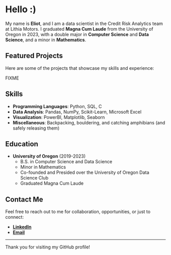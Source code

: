 # Hello :)

My name is **Eliot**, and I am a data scientist in the Credit Risk Analytics team at Lithia Motors. I graduated **Magna Cum Laude** from the University of Oregon in 2023, with a double major in **Computer Science** and **Data Science**, and a minor in **Mathematics**.

## Featured Projects

Here are some of the projects that showcase my skills and experience:

FIXME

## Skills

- **Programming Languages**: Python, SQL, C
- **Data Analysis**: Pandas, NumPy, Scikit-Learn, Microsoft Excel
- **Visualization**: PowerBI, Matplotlib, Seaborn
- **Miscellaneous**: Backpacking, bouldering, and catching amphibians (and safely releasing them)

## Education

- **University of Oregon** (2019-2023)
  - B.S. in Computer Science and Data Science
  - Minor in Mathematics
  - Co-founded and Presided over the University of Oregon Data Science Club
  - Graduated Magna Cum Laude 

## Contact Me

Feel free to reach out to me for collaboration, opportunities, or just to connect:

- **[LinkedIn](https://www.linkedin.com/in/eliotjmartin/)**
- **[Email](mailto:eliotm@uoregon.edu)**

---

Thank you for visiting my GitHub profile!

<!--
**eliotjmartin/eliotjmartin** is a ✨ _special_ ✨ repository because its `README.md` (this file) appears on your GitHub profile.

Here are some ideas to get you started:

- 🔭 I’m currently working on ...
- 🌱 I’m currently learning ...
- 👯 I’m looking to collaborate on ...
- 🤔 I’m looking for help with ...
- 💬 Ask me about ...
- 📫 How to reach me: ...
- 😄 Pronouns: ...
- ⚡ Fun fact: ...
-->

